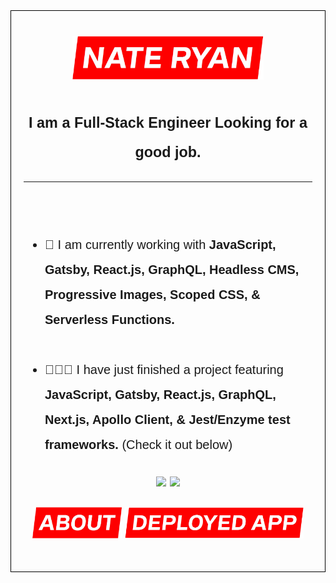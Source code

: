 <div style="
border: 1px solid black;
padding: 20px;
font-family: sans-serif;
line-height: 2;
font-size: 20px
">
<p align="center">
        <img height="70px" src="./logo_img/Name.png"/>
</p>
<h3 align="center">I am a Full-Stack Engineer Looking for a good job.</h3>

___

<br>
<ul>
<li>🔭 I am currently working with <strong>JavaScript, Gatsby, React.js, GraphQL, Headless CMS, Progressive Images, Scoped CSS, & Serverless Functions.</strong>
</li>
<br>
<li>👨🏽‍💻 I have just finished a project featuring <strong>JavaScript, Gatsby, React.js, GraphQL, Next.js, Apollo Client, & Jest/Enzyme test frameworks.</strong> (Check it out below)
</li>
</ul>
<p align="center">
    <a href="https://github.com/VolksRat71/NOT_SUPREME"><img width="45%" src="./logo_img/RunThru.gif"/></a>
    <a href="https://github.com/VolksRat71/NOT_SUPREME"><img width="45%" src="./logo_img/Mobile.gif"/></a>
</p>
<p align="center">
    <a href="https://github.com/VolksRat71/NOT_SUPREME"><img height="50px" src="./logo_img/About.png"/></a>
    <a href="https://notsupreme-next-prod.herokuapp.com/"><img height="50px" src="./logo_img/Deployed_App.png"/></a>
</p>


</div>